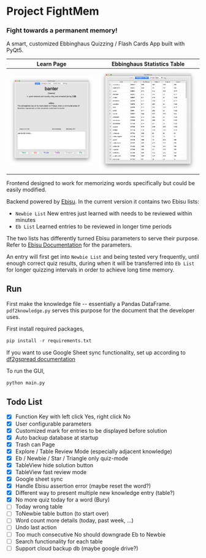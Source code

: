 # Project FightMem
### Fight towards a permanent memory!
A smart, customized Ebbinghaus Quizzing / Flash Cards App built with PyQt5.

Learn Page            |  Ebbinghaus Statistics Table
:-------------------------:|:-------------------------:
![](screenshots/main.png)  |  ![](screenshots/table.png)

Frontend designed to work for memorizing words specifically but could be easily modified.

Backend powered by [Ebisu](https://github.com/fasiha/ebisu "Ebisu"). In the current version it contains two Ebisu lists:
- `Newbie List` New entres just learned with needs to be reviewed within minutes
- `Eb List` Learned entries to be reviewed in longer time periods

The two lists has differently turned Ebisu parameters to serve their purpose. Refer to [Ebisu Documentation](https://github.com/fasiha/ebisu#choice-of-initial-model-parameters "Ebisu Documentation") for the parameters. 

An entry will first get into `Newbie List` and being tested very frequently, until enough correct quiz results, during when it will be transferred into `Eb List` for longer quizzing intervals in order to achieve long time memory.

## Run
First make the knowledge file -- essentially a Pandas DataFrame. `pdf2knowledge.py` serves this purpose for the document that the developer uses.


First install required packages,
```python
pip install -r requirements.txt
```

If you want to use Google Sheet sync functionality, set up according to [df2gspread documentation](https://df2gspread.readthedocs.io/en/latest/overview.html#access-credentials)

To run the GUI,
```python
python main.py
```

## Todo List
- [x] Function Key with left click Yes, right click No
- [x] User configurable parameters
- [x] Customized mark for entries to be displayed before solution
- [x] Auto backup database at startup
- [x] Trash can Page
- [x] Explore / Table Review Mode (especially adjacent knowledge)
- [x] Eb / Newbie / Star / Triangle only quiz-mode
- [x] TableView hide solution button
- [x] TableView fast review mode
- [x] Google sheet sync
- [x] Handle Ebisu assertion error (maybe reset the word?)
- [x] Different way to present multiple new knowledge entry (table?)
- [x] No more quiz today for a word (Bury)
- [ ] Today wrong table
- [ ] ToNewbie table button (to start over)
- [ ] Word count more details (today, past week, ...)
- [ ] Undo last action
- [ ] Too much consecutive No should downgrade Eb to Newbie
- [ ] Search functionality for each table
- [ ] Support cloud backup db (maybe google drive?)